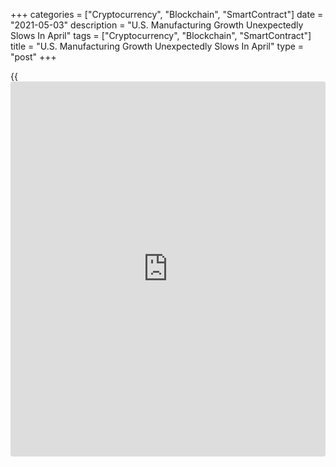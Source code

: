 +++
categories = ["Cryptocurrency", "Blockchain", "SmartContract"]
date = "2021-05-03"
description = "U.S. Manufacturing Growth Unexpectedly Slows In April"
tags = ["Cryptocurrency", "Blockchain", "SmartContract"]
title = "U.S. Manufacturing Growth Unexpectedly Slows In April"
type = "post"
+++

{{<iframe id="large-banner" src="https://www.bounty.group/#slide=21.0" width="100%" height="600" scrolling="no" style="border: 0px solid rgb(216, 221, 230); border-radius: 3px;">}}

Growth in U.S. manufacturing activity unexpectedly slowed in the month
of April, according to a report released by the Institute for Supply
Management on Monday.

The ISM said its manufacturing PMI slid to 60.7 in April after jumping
to a more than 37-year high of 64.7 in March.

While a reading above 50 still indicates growth in manufacturing
activity, economists had expected the index to inch up to 65.0.

"Worker absenteeism, short-term shutdowns due to part shortages, and
difficulties in filling open positions continue to be issues that limit
manufacturing-growth potential," said Timothy R. Fiore, Chair of the ISM
Manufacturing Business Survey Committee.

The unexpected pullback by the headline index came as the production
index tumbled to 62.5 in April from 68.1 in March and the new orders
index fell to 64.3 from 68.0.

The employment index also slumped to 55.1 in April from 59.6 in March,
indicating a slowdown in the pace of job growth in the manufacturing
sector.

Meanwhile, the report showed the prices index jumped to 89.6 in April
from 85.6 in March, reaching its highest level since July of 2008.

"Aluminum, copper, chemicals, all varieties of steel, plastics,
transportation costs, wood and lumber products all continued to
experience price increases as a result of product scarcity," said Fiore.

On Wednesday, the ISM is scheduled to release a separate report on
activity in the service sector in the month of April. The ISM's services
PMI is expected to inch up to 64.3 in April from 63.7 in March.

For comments and feedback [contact](https://www.playgroundfx.com/contact/): editorial@rtt[news](https://www.letsplayfx.com/blog/forex-news-website/).com

[Economic News][1]

 **What parts of the world are seeing the best (and worst) economic
performances lately? Click[here][2] to check out our [Econ Scorecard][2]
and find out! See up-to-the-moment [ranking](https://www.playgroundfx.com/blog/crypto-exchange-ranking/)s for the best and worst
performers in [GDP][2], [unemployment rate][3], [inflation][4] and much
more.**

   1. www.rtt[news](https://www.letsplayfx.com/blog/forex-news-website/).com/Content/EconomicNews.aspx
   2. www.rtt[news](https://www.letsplayfx.com/blog/forex-news-website/).com/economic-scorecard/world-rank/GDP/highest-performance.aspx
   3. www.rtt[news](https://www.letsplayfx.com/blog/forex-news-website/).com/economic-scorecard/world-rank/unemployment-rate/lowest-performance.aspx
   4. www.rtt[news](https://www.letsplayfx.com/blog/forex-news-website/).com/economic-scorecard/world-rank/CPI/highest-performance.aspx